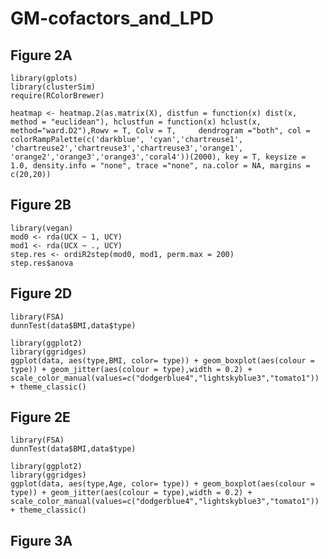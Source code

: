 # GM-cofactors_and_LPD

## Figure 2A

    library(gplots)
    library(clusterSim)
    require(RColorBrewer)

    heatmap <- heatmap.2(as.matrix(X), distfun = function(x) dist(x, method = "euclidean"), hclustfun = function(x) hclust(x, method="ward.D2"),Rowv = T, Colv = T,     dendrogram ="both", col = colorRampPalette(c('darkblue', 'cyan','chartreuse1', 'chartreuse2','chartreuse3','chartreuse3','orange1', 'orange2','orange3','orange3','coral4'))(2000), key = T, keysize = 1.0, density.info = "none", trace ="none", na.color = NA, margins = c(20,20))


## Figure 2B
    library(vegan)
    mod0 <- rda(UCX ~ 1, UCY) 
    mod1 <- rda(UCX ~ ., UCY)
    step.res <- ordiR2step(mod0, mod1, perm.max = 200)
    step.res$anova
    

## Figure 2D
    library(FSA)
    dunnTest(data$BMI,data$type)
    
    library(ggplot2)
    library(ggridges)
    ggplot(data, aes(type,BMI, color= type)) + geom_boxplot(aes(colour = type)) + geom_jitter(aes(colour = type),width = 0.2) + scale_color_manual(values=c("dodgerblue4","lightskyblue3","tomato1")) + theme_classic()


## Figure 2E
    library(FSA)
    dunnTest(data$BMI,data$type)

    library(ggplot2)
    library(ggridges)
    ggplot(data, aes(type,Age, color= type)) + geom_boxplot(aes(colour = type)) + geom_jitter(aes(colour = type),width = 0.2) + scale_color_manual(values=c("dodgerblue4","lightskyblue3","tomato1")) + theme_classic()


## Figure 3A
